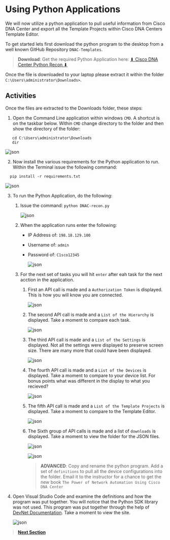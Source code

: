# Using Python Applications

We will now utilize a python application to pull useful information from Cisco DNA Center and export all the Template Projects within Cisco DNA Centers Template Editor.

To get started lets first download the python program to the desktop from a well known GitHub Repository `DNAC-Templates`.

> **Download**: Get the required Python Application here: <a href="https://minhaskamal.github.io/DownGit/#/home?url=https://github.com/kebaldwi/DNAC-TEMPLATES/blob/master/LABS/LAB-I-Rest-API-Orchestration/python/DNACenterRecon.zip" target="_blank">⬇︎ Cisco DNA Center Python Recon ⬇︎</a>

Once the file is downloaded to your laptop please extract it within the folder  `C:\Users\administrator\Downloads>`.

## Activities

Once the files are extracted to the Downloads folder, these steps:

1. Open the Command Line application within windows `CMD`. A shortcut is on the taskbar below. Within `CMD` change directory to the folder and then show the directory of the folder:

```SHELL
   cd C:\Users\administrator\Downloads
   dir
```

   ![json](./images/Python-CMD-Begin.png?raw=true "Import JSON")

2. Now install the various requirements for the Python application to run. Within the Terminal issue the following command:

 ```SHELL
   pip install -r requirements.txt
```

   ![json](./images/Python-CMD-Requirements.png?raw=true "Import JSON")

3. To run the Python Application, do the following:

   1. Issue the command: ``` python DNAC-recon.py ```

      ![json](./images/Python-CMD-Execute.png?raw=true "Import JSON")

   2. When the application runs enter the following:

      - IP Address of: `198.18.129.100`
      - Username of: `admin`
      - Password of: `C1sco12345`

        ![json](./images/Python-CMD-Creds.png?raw=true "Import JSON")

   3. For the next set of tasks you will hit `enter` after eah task for the next acction in the application.
   
      1. First an API call is made and a `Authorization Token` is displayed. This is how you will know you are connected.

         ![json](./images/Python-CMD-Token.png?raw=true "Import JSON")

      2. The second API call is made and a `List of the Hierarchy` is displayed. Take a moment to compare each task.

         ![json](./images/Python-CMD-Hierarchy.png?raw=true "Import JSON")

      3. The third API call is made and a `List of the Settings` is displayed. Not all the settings were displayed to preserve screen size. There are many more that could have been displayed.

         ![json](./images/Python-CMD-Settings.png?raw=true "Import JSON")

      4. The fourth API call is made and a `List of the Devices` is displayed. Take a moment to compare to your device list. For bonus points what was different in the display to what you recieved?

         ![json](./images/Python-CMD-Devices.png?raw=true "Import JSON")


      5. The fifth API call is made and a `List of the Template Projects` is displayed. Take a moment to compare to the Template Editor. 

         ![json](./images/Python-CMD-Projects.png?raw=true "Import JSON")


      6. The Sixth group of API calls is made and a list of `downloads` is displayed. Take a moment to view the folder for the JSON files. 

         ![json](./images/Python-CMD-Export.png?raw=true "Import JSON")

         ![json](./images/Python-Folder.png?raw=true "Import JSON")

         > **ADVANCED**: Copy and rename the python program. Add a set of `definitions` to pull all the device configurations into the folder. Email it to the instructor for a chance to get the new book `The Power of Network Automation Using Cisco DNA Center` 

4. Open Visual Studio Code and examine the definitions and how the program was put together. You will notice that the Python SDK library was not used. This program was put together through the help of [DevNet Documentation](Developer.cisco.com/docs). Take a moment to view the site. 

   ![json](./images/VisualStudio-PythonApp.png?raw=true "Import JSON")

> [**Next Section**](03-summary.md)
